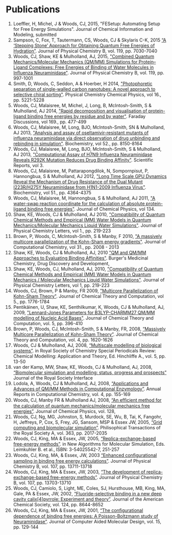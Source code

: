 # Publications

1. Loeffler, H, Michel, J & Woods, CJ, 2015,
"FESetup: Automating Setup for Free Energy Simulations".
Journal of Chemical Information and Modeling, submitted
1. Sampson, C, Fox, T, Tautermann, CS, Woods, CJ & Skylaris C-K, 2015 
[“A ‘Stepping Stone’ Approach for Obtaining Quantum Free Energies of Hydration”](http://pubs.acs.org/doi/abs/10.1021/acs.jpcb.5b01625).
Journal of Physical Chemistry B, vol. 119, pp. 7030-7040
1. Woods, CJ, Shaw, KE & Mulholland, AJ, 2015,
["Combined Quantum Mechanics/Molecular Mechanics (QM/MM) Simulations for Protein–Ligand Complexes: Free Energies of Binding of Water Molecules in Influenza Neuraminidase"](http://pubs.acs.org/doi/abs/10.1021/jp506413j).
Journal of Physical Chemistry B, vol. 119, pp. 997-1001
1. Smith, D, Woods, C, Seddon, A & Hoerber, H 2014, 
["Photophoretic separation of single-walled carbon nanotubes: A novel approach to selective chiral sorting"](http://dx.doi.org/10.1039/c3cp54812k). 
Physical Chemistry Chemical Physics, vol 16., pp. 5221-5228
1. Woods, CJ, Malaisree, M, Michel, J, Long, B, McIntosh-Smith, S & Mulholland, AJ 2014, 
["Rapid decomposition and visualisation of protein-ligand binding free energies by residue and by water"](http://dx.doi.org/10.1039/c3fd00125c).
Faraday Discussions, vol 169., pp. 477-499
1. Woods, CJ, Malaisree, M, Long, BJO, McIntosh-Smith, SN & Mulholland, AJ 2013, 
["Analysis and assay of oseltamivir-resistant mutants of influenza neuraminidase via direct observation of drug unbinding and rebinding in simulation"](http://dx.doi.org/10.1021/bi400754t). 
Biochemistry, vol 52., pp. 8150-8164
1. Woods, CJ, Malaisree, M, Long, BJO, McIntosh-Smith, S & Mulholland, AJ 2013, 
["Computational Assay of H7N9 Influenza Neuraminidase Reveals R292K Mutation Reduces Drug Binding Affinity"](http://dx.doi.org/10.1038/srep03561). 
Scientific Reports, vol 3.
1. Woods, CJ, Malaisree, M, Pattarapongdilok, N, Sompornpisut, P, Hannongbua, S & Mulholland, AJ 2012, 
["Long Time Scale GPU Dynamics Reveal the Mechanism of Drug Resistance of the Dual Mutant I223R/H275Y Neuraminidase from H1N1-2009 Influenza Virus"](http://dx.doi.org/10.1021/bi300561n). 
Biochemistry, vol 51., pp. 4364-4375
1. Woods, CJ, Malaisree, M, Hannongbua, S & Mulholland, AJ 2011, 
["A water-swap reaction coordinate for the calculation of absolute protein-ligand binding free energies"](http://dx.doi.org/10.1063/1.3519057).
Journal of Chemical Physics, vol 134.
1. Shaw, KE, Woods, CJ & Mulholland, AJ 2010, 
["Compatibility of Quantum Chemical Methods and Empirical (MM) Water Models in Quantum Mechanics/Molecular Mechanics Liquid Water Simulations"](http://dx.doi.org/10.1021/jz900096p). 
Journal of Physical Chemistry Letters, vol 1., pp. 219-223
1. Brown, P, Woods, C, McIntosh-Smith, S & Manby, F 2010, 
["A massively multicore parallelization of the Kohn-Sham energy gradients"](http://dx.doi.org/10.1002/jcc.21485). 
Journal of Computational Chemistry, vol 31., pp. 2008 - 2013
1. Shaw, KE, Woods, CJ & Mulholland, AJ, 2010 
["QM and QM/MM Approaches to Evaluating Binding Affinities"](http://onlinelibrary.wiley.com/doi/10.1002/0471266949.bmc143/abstract). 
Burger's Medicinal Chemistry, Drug Discovery and Development, 
1. Shaw, KE, Woods, CJ, Mulholland, AJ, 2010, 
["Compatibility of Quantum Chemical Methods and Empirical (MM) Water Models in Quantum Mechanics / Molecular Mechanics Liquid Water Simulations"](http://pubs.acs.org/doi/abs/10.1021/jz900096p).
Journal of Physical Chemistry Letters, vol 1, pp. 219-223
1. Woods, CJ, Brown, P & Manby, FR 2009, 
["Multicore Parallelization of Kohn-Sham Theory"](http://dx.doi.org/10.1021/ct900138j). 
Journal of Chemical Theory and Computation, vol 5., pp. 1776-1784
1. Pentikäinen, U, Shaw, KE, Senthilkumar, K, Woods, CJ & Mulholland, AJ, 2009,
["Lennard-Jones Parameters for B3LYP-CHARMM27 QM/MM modelling of Nucleic Acid Bases"](http://dx.doi.org/10.1021/ct800135k).
Journal of Chemical Theory and Computation, vol. 5, pp. 396-410
1. Brown, P, Woods, CJ, McIntosh-Smith, S & Manby, FR, 2008,
[“Massively Multicore Parallelization of Kohn-Sham Theory”](http://dx.doi.org/10.1021/ct800261j).
Journal of Chemical Theory and Computation, vol. 4, pp. 1620-1626
1. Woods, CJ & Mulholland, AJ, 2008,
[“Multiscale modelling of biological systems”](http://www.rsc.org/shop/books/2008/9780854042487.asp).
in Royal Society of Chemistry Special Periodicals Review: Chemical Modelling: Application and Theory, Ed. Hinchliffe A., vol. 5, pp. 13-50
1. van der Kamp, MW, Shaw, KE, Woods, CJ & Mulholland, AJ, 2008,
[“Biomolecular simulation and modelling: status, progress and prospects”](http://dx.doi.org/10.1098/rsif.2008.0105.focus)
Journal of the Royal Society Interface
1. Lodola, A, Woods, CJ & Mulholland, AJ, 2008,
[“Applications and Advances of QM/MM Methods in Computational Enzymology”](http://www.elsevier.com/wps/find/bookdescription.cws_home/716605/description#description).
Annual Reports in Computational Chemistry, vol. 4, pp. 155-169
1. Woods, CJ, Manby FR & Mulholland AJ, 2008,
[“An efﬁcient method for the calculation of quantum mechanics/molecular mechanics free energies”](http://dx.doi.org/10.1063/1.2805379).
Journal of Chemical Physics, vol. 128,
1. Woods, CJ, Ng, MG, Johnston, S, Murdock, SE, Wu, B, Tai, K, Fangohr, H, Jeffreys, P, Cox, S, Frey, JG, Sansom, MSP & Essex JW, 2005,
[“Grid computing and biomolecular simulation”](http://dx.doi.org/10.1098/rsta.2005.1626).
Philisophical Transactions of the Royal Society A, vol. 363, pp. 2017-2035
1. Woods, CJ, King, MA & Essex, JW, 2005,
[“Replica-exchange-based free-energy methods”](http://www.amazon.co.uk/Algorithms-Macromolecular-Simulation-Computational-Engineering/dp/3540255427/ref=sr_1_1/026-3650103-3351641?ie=UTF8&amp;s=books&amp;qid=1185455165&amp;sr=8-1).
in New Algorithms for Molecular Simulation, Eds. Leimkuhler B. et al., ISBN: 3-54025542-7, 251-257
1. Woods, CJ, King, MA, & Essex, JW, 2003
[“Enhanced conﬁgurational sampling in binding free energy calculations”](http://dx.doi.org/10.1021/jp036162).
Journal of Physical Chemistry B, vol. 107, pp. 13711-13718
1. Woods, CJ, King, MA & Essex, JW, 2003,
[“The development of replica-exchange-based free-energy methods”](http://dx.doi.org/10.1021/jp0356620).
Journal of Physical Chemistry B, vol. 107, pp. 13703-13710
1. Woods, CJ, Camiolo, S, Light, ME, Coles, SJ, Hursthouse, MB, King, MA, Gale, PA & Essex, JW, 2002, 
[“Fluoride-selective binding in a new deep cavity calix[4]pyrrole: Experiment and theory”](http://dx.doi.org/10.1021/ja025572t).
Journal of the American Chemical Society, vol. 124, pp. 8644-8652
1. Woods, CJ, King, MA & Essex, JW, 2001,
[“The conﬁgurational dependence of binding free energies: A Poisson-Boltzmann study of Neuraminidase”](http://dx.doi.org/10.1023/A:1008197913568).
Journal of Computer Aided Molecular Design, vol. 15, pp. 129-144

